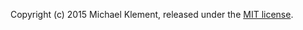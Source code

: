 Copyright (c) 2015 Michael Klement, released under the [MIT license](http://opensource.org/licenses/MIT).